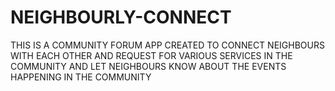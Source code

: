 # NEIGHBOURLY-CONNECT
THIS IS A COMMUNITY FORUM APP CREATED TO CONNECT NEIGHBOURS WITH EACH OTHER AND REQUEST FOR  VARIOUS SERVICES IN THE COMMUNITY AND LET NEIGHBOURS KNOW ABOUT THE EVENTS HAPPENING IN THE COMMUNITY
